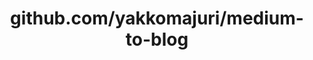 ---
layout: post
title: github.com/yakkomajuri/medium-to-blog
categories: link
tags: [انگلیسی, برنامه‌نویسی]
---